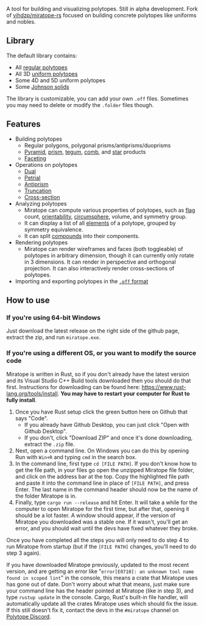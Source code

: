 A tool for building and visualizing polytopes. Still in alpha development. Fork of [vihdzp/miratope-rs](https://github.com/vihdzp/miratope-rs) focused on building concrete polytopes like uniforms and nobles.

## Library

The default library contains:
* All [regular polytopes](https://polytope.miraheze.org/wiki/Regular_polytope)
* All 3D [uniform polytopes](https://polytope.miraheze.org/wiki/Uniform_polytope)
* Some 4D and 5D uniform polytopes
* Some [Johnson solids](https://polytope.miraheze.org/wiki/Johnson_solid)

The library is customizable, you can add your own `.off` files. Sometimes you may need to delete or modify the `.folder` files though.

## Features

* Building polytopes
  * Regular polygons, polygonal prisms/antiprisms/duoprisms
  * [Pyramid](https://polytope.miraheze.org/wiki/Pyramid_product), [prism](https://polytope.miraheze.org/wiki/Prism_product), [tegum](https://polytope.miraheze.org/wiki/Tegum_product), [comb](https://polytope.miraheze.org/wiki/Honeycomb_product), and [star](https://en.wikipedia.org/wiki/Star_product) products
  * [Faceting](https://en.wikipedia.org/wiki/Faceting)
* Operations on polytopes
  * [Dual](https://polytope.miraheze.org/wiki/Dual)
  * [Petrial](https://polytope.miraheze.org/wiki/Petrial)
  * [Antiprism](https://polytope.miraheze.org/wiki/Antiprism)
  * [Truncation](https://polytope.miraheze.org/wiki/Wythoffian_operation)
  * [Cross-section](https://polytope.miraheze.org/wiki/Cross-section)
* Analyzing polytopes
  * Miratope can compute various properties of polytopes, such as [flag](https://polytope.miraheze.org/wiki/Flag) count, [orientability](https://polytope.miraheze.org/wiki/Orientability), [circumsphere](https://polytope.miraheze.org/wiki/Circumscribable_polytope), volume, and symmetry group.
  * It can display a list of all [elements](https://polytope.miraheze.org/wiki/Element) of a polytope, grouped by symmetry equivalence.
  * It can split [compounds](https://en.wikipedia.org/wiki/Polytope_compound) into their components.
* Rendering polytopes
  * Miratope can render wireframes and faces (both toggleable) of polytopes in arbitrary dimension, though it can currently only rotate in 3 dimensions. It can render in perspective and orthogonal projection. It can also interactively render cross-sections of polytopes.
* Importing and exporting polytopes in the [`.off` format](https://www.software3d.com/StellaManual.php?prod=stella4D#import)

## How to use

### If you're using 64-bit Windows
Just download the latest release on the right side of the github page, extract the zip, and run `miratope.exe`.

### If you're using a different OS, or you want to modify the source code
Miratope is written in Rust, so if you don't already have the latest version and its Visual Studio C++ Build tools downloaded then you should do that first. Instructions for downloading can be found here: https://www.rust-lang.org/tools/install. **You may have to restart your computer for Rust to fully install**.
1. Once you have Rust setup click the green button here on Github that says "Code".
   * If you already have Github Desktop, you can just click "Open with Github Desktop".
   * If you don't, click "Download ZIP" and once it's done downloading, extract the `.zip` file.
2. Next, open a command line. On Windows you can do this by opening Run with `Win+R` and typing `cmd` in the search box.
3. In the command line, first type `cd [FILE PATH]`. If you don't know how to get the file path, in your files go open the unzipped Miratope file folder, and click on the address bar at the top. Copy the highlighted file path and paste it into the command line in place of `[FILE PATH]`, and press Enter. The last name in the command header should now be the name of the folder Miratope is in.
4. Finally, type `cargo run --release` and hit Enter. It will take a while for the computer to open Miratope for the first time, but after that, opening it should be a lot faster. A window should appear, if the version of Miratope you downloaded was a stable one. If it wasn't, you'll get an error, and you should wait until the devs have fixed whatever they broke.

Once you have completed all the steps you will only need to do step 4 to run Miratope from startup (but if the `[FILE PATH]` changes, you'll need to do step 3 again).

If you have downloaded Miratope previously, updated to the most recent version, and are getting an error like "`error[E0710]: an unknown tool name found in scoped lint`" in the console, this means a crate that Miratope uses has gone out of date. Don't worry about what that means, just make sure your command line has the header pointed at Miratope (like in step 3), and type `rustup update` in the console. Cargo, Rust's built-in file handler, will automatically update all the crates Miratope uses which should fix the issue. If this still doesn't fix it, contact the devs in the `#miratope` channel on [Polytope Discord](https://discord.gg/zMRu7T4).

